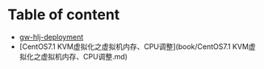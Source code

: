 # Table of content

* [gw-hlj-deployment](book/gw-hlj-deployment.md)
* [CentOS7.1 KVM虚拟化之虚拟机内存、CPU调整](book/CentOS7.1 KVM虚拟化之虚拟机内存、CPU调整.md)


